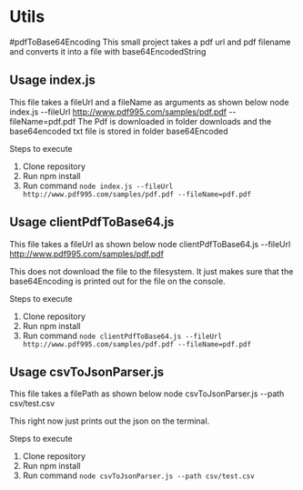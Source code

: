 
# Utils

#pdfToBase64Encoding
This small project takes a pdf url and pdf filename and converts it into a file with base64EncodedString

## Usage index.js

This file takes a fileUrl and a fileName as arguments as shown below
  node index.js --fileUrl http://www.pdf995.com/samples/pdf.pdf --fileName=pdf.pdf
The Pdf is downloaded in folder downloads and the base64encoded txt file is stored in folder base64Encoded

Steps to execute 
1. Clone repository 
2. Run npm install
3. Run command `node index.js --fileUrl http://www.pdf995.com/samples/pdf.pdf --fileName=pdf.pdf`

## Usage clientPdfToBase64.js

This file takes a fileUrl as shown below 
  node clientPdfToBase64.js --fileUrl http://www.pdf995.com/samples/pdf.pdf
  
This does not download the file to the filesystem. It just makes sure that the base64Encoding is printed out for the file on the console.

Steps to execute 
1. Clone repository 
2. Run npm install
3. Run command `node clientPdfToBase64.js --fileUrl http://www.pdf995.com/samples/pdf.pdf --fileName=pdf.pdf`

## Usage csvToJsonParser.js 
This file takes a filePath as shown below 
  node csvToJsonParser.js --path csv/test.csv

This right now just prints out the json on the terminal.

Steps to execute 
1. Clone repository 
2. Run npm install
3. Run command `node csvToJsonParser.js --path csv/test.csv`
